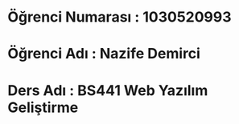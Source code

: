 # Öğrenci Numarası : 1030520993
# Öğrenci Adı : Nazife Demirci
# Ders Adı : BS441 Web Yazılım Geliştirme
